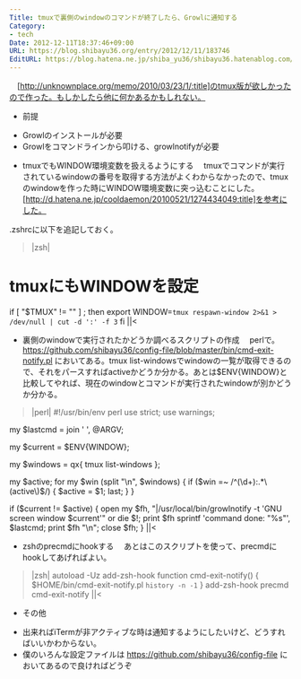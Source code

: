 ```yaml
---
Title: tmuxで裏側のwindowのコマンドが終了したら、Growlに通知する
Category:
- tech
Date: 2012-12-11T18:37:46+09:00
URL: https://blog.shibayu36.org/entry/2012/12/11/183746
EditURL: https://blog.hatena.ne.jp/shiba_yu36/shibayu36.hatenablog.com/atom/entry/12704830469096340176
---
```


　[http://unknownplace.org/memo/2010/03/23/1/:title]のtmux版が欲しかったので作った。もしかしたら他に何かあるかもしれない。

* 前提
- Growlのインストールが必要
- Growlをコマンドラインから叩ける、growlnotifyが必要

* tmuxでもWINDOW環境変数を扱えるようにする
　tmuxでコマンドが実行されているwindowの番号を取得する方法がよくわからなかったので、tmuxのwindowを作った時にWINDOW環境変数に突っ込むことにした。[http://d.hatena.ne.jp/cooldaemon/20100521/1274434049:title]を参考にした。

.zshrcに以下を追記しておく。
>|zsh|
# tmuxにもWINDOWを設定
if [ "$TMUX" != "" ] ; then
    export WINDOW=`tmux respawn-window 2>&1 > /dev/null | cut -d ':' -f 3`
fi
||<

* 裏側のwindowで実行されたかどうか調べるスクリプトの作成
　perlで。https://github.com/shibayu36/config-file/blob/master/bin/cmd-exit-notify.pl においてある。tmux list-windowsでwindowの一覧が取得できるので、それをパースすればactiveかどうか分かる。あとは$ENV{WINDOW}と比較してやれば、現在のwindowとコマンドが実行されたwindowが別かどうか分かる。

>|perl|
#!/usr/bin/env perl
use strict;
use warnings;

my $lastcmd = join ' ', @ARGV;

my $current = $ENV{WINDOW};

my $windows = qx{ tmux list-windows };

my $active;
for my $win (split "\n", $windows) {
    if ($win =~ /^(\d+):.*\(active\)$/) {
        $active = $1;
        last;
    }
}

if ($current != $active) {
    open my $fh, "|/usr/local/bin/growlnotify -t 'GNU screen window $current'" or die $!;
    print $fh sprintf 'command done: "%s"', $lastcmd;
    print $fh "\n";
    close $fh;
}
||<

* zshのprecmdにhookする
　あとはこのスクリプトを使って、precmdにhookしてあげればよい。
>|zsh|
autoload -Uz add-zsh-hook
function cmd-exit-notify() {
    $HOME/bin/cmd-exit-notify.pl `history -n -1`
}
add-zsh-hook precmd cmd-exit-notify
||<

* その他
- 出来ればiTermが非アクティブな時は通知するようにしたいけど、どうすればいいかわからない。
- 僕のいろんな設定ファイルは https://github.com/shibayu36/config-file においてあるので良ければどうぞ
